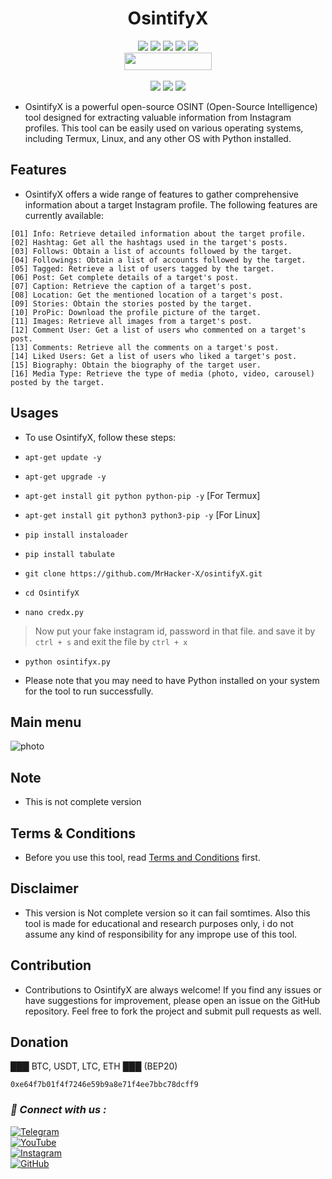 <h1 align="center">OsintifyX</h1>

<p align="center"> 
  <img src="https://img.shields.io/github/stars/MrHacker-X/OsintifyX?style=for-the-badge&color=orange">
  <img src="https://img.shields.io/github/forks/MrHacker-X/OsintifyX?color=cyan&style=for-the-badge&color=purple">
  <img src="https://img.shields.io/github/watchers/MrHacker-X/OsintifyX?color=cyan&style=for-the-badge&color=purple">
  <img src="https://img.shields.io/github/issues/MrHacker-X/OsintifyX?color=red&style=for-the-badge">
  <img src="https://img.shields.io/github/license/MrHacker-X/OsintifyX?style=for-the-badge&color=blue"><br>
  <img src="https://hits.dwyl.com/MrHacker-X/OsintifyX.svg" width="140" height="28">
<br>
<br>
  <img src="https://img.shields.io/badge/Author-Alex Butler-purple?style=flat-square">
  <img src="https://img.shields.io/badge/Open%20Source-Yes-cyan?style=flat-square">
  <img src="https://img.shields.io/badge/Written%20In-Python-blue?style=flat-square">
</p>

+ OsintifyX is a powerful open-source OSINT (Open-Source Intelligence) tool designed for extracting valuable information from Instagram profiles. This tool can be easily used on various operating systems, including Termux, Linux, and any other OS with Python installed.

## Features

+ OsintifyX offers a wide range of features to gather comprehensive information about a target Instagram profile. The following features are currently available:

```
[01] Info: Retrieve detailed information about the target profile.
[02] Hashtag: Get all the hashtags used in the target's posts.
[03] Follows: Obtain a list of accounts followed by the target.
[04] Followings: Obtain a list of accounts followed by the target.
[05] Tagged: Retrieve a list of users tagged by the target.
[06] Post: Get complete details of a target's post.
[07] Caption: Retrieve the caption of a target's post.
[08] Location: Get the mentioned location of a target's post.
[09] Stories: Obtain the stories posted by the target.
[10] ProPic: Download the profile picture of the target.
[11] Images: Retrieve all images from a target's post.
[12] Comment User: Get a list of users who commented on a target's post.
[13] Comments: Retrieve all the comments on a target's post.
[14] Liked Users: Get a list of users who liked a target's post.
[15] Biography: Obtain the biography of the target user.
[16] Media Type: Retrieve the type of media (photo, video, carousel) posted by the target.
```

## Usages

+ To use OsintifyX, follow these steps:

+ ` apt-get update -y `
+ ` apt-get upgrade -y `
+ ` apt-get install git python python-pip -y ` [For Termux]
+ ` apt-get install git python3 python3-pip -y ` [For Linux]
+ ` pip install instaloader `
+ ` pip install tabulate `
+ ` git clone https://github.com/MrHacker-X/osintifyX.git `
+ ` cd OsintifyX `
+ ` nano credx.py `
> Now put your fake instagram id, password in that file. and save it by ` ctrl + s ` and exit the file by ` ctrl + x ` 
+ ` python osintifyx.py `

+ Please note that you may need to have Python installed on your system for the tool to run successfully.

## Main menu

![photo](https://i.ibb.co/wdgdmqJ/Screenshot-2023-07-13-16-44-13.png)

## Note
+ This is not complete version

## Terms & Conditions

+ Before you use this tool, read [Terms and Conditions](https://github.com/MrHacker-X/OsintifyX/blob/main/TERMS.md) first.

## Disclaimer

+ This version is Not complete version so it can fail somtimes. Also this tool is made for educational and research purposes only, i do not assume any kind of responsibility for any imprope use of this tool.

## Contribution

+ Contributions to OsintifyX are always welcome! If you find any issues or have suggestions for improvement, please open an issue on the GitHub repository. Feel free to fork the project and submit pull requests as well.

## Donation

███ BTC, USDT, LTC, ETH ███ (BEP20)

```
0xe64f7b01f4f7246e59b9a8e71f4ee7bbc78dcff9
```

<h3><b><i>📡 Connect with us :</i></b></h3>

[![Telegram](https://img.shields.io/badge/Telegram-Channel-blue?style=flat-square&logo=telegram)](https://telegram.me/hackwithalex)
<br>
[![YouTube](https://img.shields.io/badge/YouTube-Channel-red?style=flat-square&logo=youtube)](https://www.youtube.com/@Technolex)
<br>
[![Instagram](https://img.shields.io/badge/Instagram-Profile-pink?style=flat-square&logo=instagram)](https://www.instagram.com/haxorlex)
<br>
[![GitHub](https://img.shields.io/badge/GitHub-Profile-black?style=flat-square&logo=github)](https://github.com/MrHacker-X)

